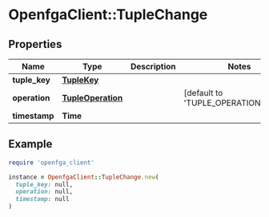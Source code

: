 # OpenfgaClient::TupleChange

## Properties

| Name | Type | Description | Notes |
| ---- | ---- | ----------- | ----- |
| **tuple_key** | [**TupleKey**](TupleKey.md) |  |  |
| **operation** | [**TupleOperation**](TupleOperation.md) |  | [default to &#39;TUPLE_OPERATION_WRITE&#39;] |
| **timestamp** | **Time** |  |  |

## Example

```ruby
require 'openfga_client'

instance = OpenfgaClient::TupleChange.new(
  tuple_key: null,
  operation: null,
  timestamp: null
)
```

